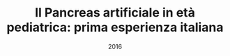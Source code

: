 ---
title: "Il Pancreas artificiale in età pediatrica: prima esperienza italiana"
collection: publications
category: Journals
date: 2016
venue: 'Giornale Italiano di Diabetologia e Metabolismo, 2016, 36(3): 125-133'
paperurl: ''
--- 